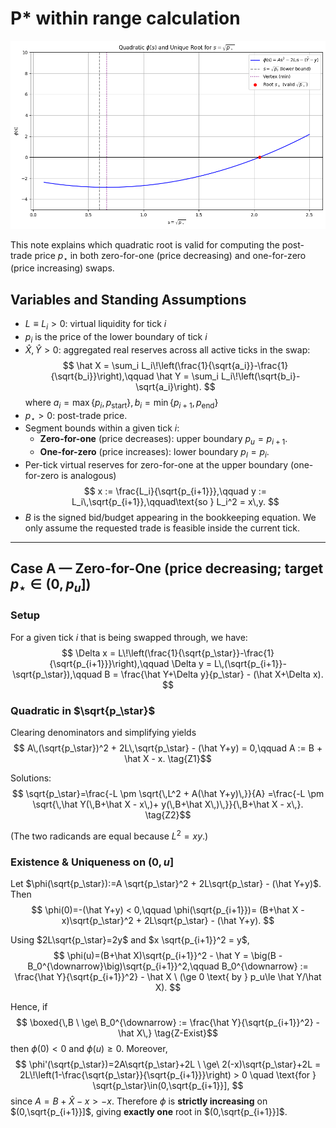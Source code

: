 # P* within range calculation

![](./assets/pstar-solution-viz.png)

This note explains which quadratic root is valid for computing the post-trade price $p_\star$ in both zero-for-one (price decreasing) and one-for-zero (price increasing) swaps. 

## Variables and Standing Assumptions

- $L \equiv L_i > 0$: virtual liquidity for tick $i$
- $p_i$ is the price of the lower boundary of tick $i$
- $\hat X, \hat Y > 0$: aggregated real reserves across all active ticks in the swap:
  $$
  \hat X = \sum_i L_i\!\left(\frac{1}{\sqrt{a_i}}-\frac{1}{\sqrt{b_i}}\right),\qquad
  \hat Y = \sum_i L_i\!\left(\sqrt{b_i}-\sqrt{a_i}\right).
  $$
where $a_i = \max\{p_i, p_{\text{start}}\}, b_i = \min\{p_{i+1}, p_{\text{end}}\}$
- $p_\star > 0$: post-trade price.
- Segment bounds within a given tick $i$:
  - **Zero-for-one** (price decreases): upper boundary $p_u=  p_{i+1}$.
  - **One-for-zero** (price increases): lower boundary $p_{l} = p_i$.
- Per-tick virtual reserves for zero-for-one at the upper boundary (one-for-zero is analogous)
  $$
  x := \frac{L_i}{\sqrt{p_{i+1}}},\qquad y := L_i\,\sqrt{p_{i+1}},\qquad\text{so } L_i^2 = x\,y.
  $$
- $B$ is the signed bid/budget appearing in the bookkeeping equation. We only assume the requested trade is feasible inside the current tick.

---

## Case A — Zero-for-One (price decreasing; target $p_\star \in (0, p_u]$)

### Setup
For a given tick $i$ that is being swapped through, we have:
$$
\Delta x = L\!\left(\frac{1}{\sqrt{p_\star}}-\frac{1}{\sqrt{p_{i+1}}}\right),\qquad
\Delta y = L\,(\sqrt{p_{i+1}}-\sqrt{p_\star}),\qquad
B = \frac{\hat Y+\Delta y}{p_\star} - (\hat X+\Delta x).
$$

### Quadratic in $\sqrt{p_\star}$

Clearing denominators and simplifying yields
$$
A\,(\sqrt{p_\star})^2 + 2L\,\sqrt{p_\star} - (\hat Y+y) = 0,\qquad A := B + \hat X - x.
\tag{Z1}$$

Solutions:
$$
\sqrt{p_\star}=\frac{-L \pm \sqrt{\,L^2 + A(\hat Y+y)\,}}{A}
=\frac{-L \pm \sqrt{\,\hat Y(\,B+\hat X - x\,)+ y(\,B+\hat X\,)\,}}{\,B+\hat X - x\,}.
\tag{Z2}$$

(The two radicands are equal because $L^2=xy$.)

### Existence & Uniqueness on $(0,u]$

Let $\phi(\sqrt{p_\star}):=A \sqrt{p_\star}^2 + 2L\sqrt{p_\star} - (\hat Y+y)$. Then
$$
\phi(0)=-(\hat Y+y) < 0,\qquad
\phi(\sqrt{p_{i+1}})= (B+\hat X - x)\sqrt{p_\star}^2 + 2L\sqrt{p_\star} - (\hat Y+y).
$$

Using $2L\sqrt{p_\star}=2y$ and $x \sqrt{p_{i+1}}^2 = y$,
$$
\phi(u)=(B+\hat X)\sqrt{p_{i+1}}^2 - \hat Y = \big(B - B_0^{\downarrow}\big)\sqrt{p_{i+1}}^2,\qquad
B_0^{\downarrow} := \frac{\hat Y}{\sqrt{p_{i+1}}^2} - \hat X \ (\ge 0 \text{ by } p_u\le \hat Y/\hat X).
$$

Hence, if 
$$
\boxed{\,B \ \ge\ B_0^{\downarrow} := \frac{\hat Y}{\sqrt{p_{i+1}}^2} - \hat X\,}
\tag{Z-Exist}$$
then $\phi(0)<0$ and $\phi(u)\ge 0$. Moreover,
$$
\phi'(\sqrt{p_\star})=2A\sqrt{p_\star}+2L \ \ge\ 2(-x)\sqrt{p_\star}+2L = 2L\!\left(1-\frac{\sqrt{p_\star}}{\sqrt{p_{i+1}}}\right) > 0 \quad \text{for } \sqrt{p_\star}\in(0,\sqrt{p_{i+1}}],
$$
since $A=B+\hat X-x>-x$. Therefore $\phi$ is **strictly increasing** on $(0,\sqrt{p_{i+1}}]$, giving **exactly one** root in $(0,\sqrt{p_{i+1}}]$.